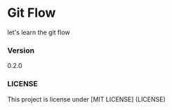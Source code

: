 # Git Flow

let's learn the git flow

### Version

0.2.0

### LICENSE

This project is license under [MIT LICENSE] (LICENSE)